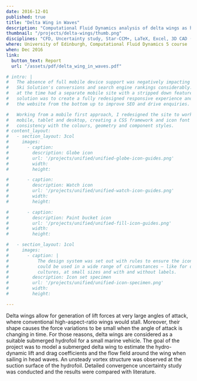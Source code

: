 ```yaml
---
date: 2016-12-01
published: true
title: "Delta Wing in Waves"
description: "Computational Fluid Dynamics analysis of delta wings as hydrofoil for a small marine vehicle"
thumbnail: "/projects/delta-wings/thumb.png"
disciplines: "CFD, Uncertainty study, Star-CCM+, LaTeX, Excel, 3D CAD (Rhinoceros 3D)"
where: University of Edinburgh, Computational Fluid Dynamics 5 course
when: Dec 2016
link:
  button_text: Report
  url: "/assets/pdf/delta_wing_in_waves.pdf"

# intro: |
#   The absence of full mobile device support was negatively impacting on
#   Ski Solution's conversions and search engine rankings considerably. The site
#   at the time had a separate mobile site with a stripped down feature-set. The
#   solution was to create a fully redesigned responsive experience and optimise
#   the website from the bottom up to improve SEO and drive enquiries.

#   Working from a mobile first approach, I redesigned the site to work across
#   mobile, tablet and desktop, creating a CSS framework and icon font to maintain
#   consistency with the colours, geometry and component styles.
# content_layout:
#   - section_layout: 3col
#     images:
#       - caption:
#         description: Globe icon
#         url: '/projects/unified/unified-globe-icon-guides.png'
#         width:
#         height:

#       - caption:
#         description: Watch icon
#         url: '/projects/unified/unified-watch-icon-guides.png'
#         width:
#         height:

#       - caption:
#         description: Paint bucket icon
#         url: '/projects/unified/unified-fill-icon-guides.png'
#         width:
#         height:

#   - section_layout: 1col
#     images:
#       - caption: |
#           The design system was set out with rules to ensure the icons
#           could be used in a wide range of circumstances — like for different
#           cultures, at small sizes and with and without labels.
#         description: Icon set specimen
#         url: '/projects/unified/unified-icon-specimen.png'
#         width:
#         height:

---
```


<!-- [Report PDF]({{ site.url }}/assets/pdf/delta_wing_in_waves.pdf) -->

Delta wings allow for generation of lift forces at very large angles of attack, where conventional high-aspect-ratio wings would stall. Moreover, their shape causes the force variations to be small when the angle of attack is changing in time. For those reasons, delta wings are considered as a suitable submerged hydrofoil for a small marine vehicle. The goal of the project was to model a submerged delta wing to estimate the hydro-dynamic lift and drag coefficients and the flow field around the wing when sailing in head waves. An unsteady vortex structure was observed at the suction surface of the hydrofoil. Detailed convergence uncertainty study was conducted and the results were compared with literature.
